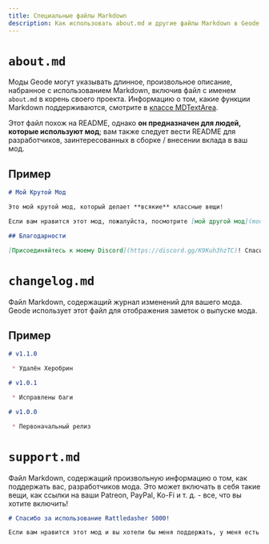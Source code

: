 ```yaml
---
title: Специальные файлы Markdown
description: Как использовать about.md и другие файлы Markdown в Geode mod
---
```


# `about.md`

Моды Geode могут указывать длинное, произвольное описание, набранное с использованием Markdown, включив файл с именем `about.md` в корень своего проекта. Информацию о том, какие функции Markdown поддерживаются, смотрите в [классе MDTextArea](/classes/geode/MDTextArea).

Этот файл похож на README, однако **он предназначен для людей, которые используют мод**; вам также следует вести README для разработчиков, заинтересованных в сборке / внесении вклада в ваш мод.

## Пример

```md
# Мой Крутой Мод

Это мой крутой мод, который делает **всякие** классные вещи!

Если вам нравится этот мод, пожалуйста, посмотрите [мой другой мод](mod:my.other-mod)!

## Благодарности

[Присоединяйтесь к моему Discord](https://discord.gg/K9Kuh3hzTC)! Спасибо [Hu Tao](https://www.youtube.com/watch?v=8oap-n_OEgc) за помощь с модом!
```

# `changelog.md`

Файл Markdown, содержащий журнал изменений для вашего мода. Geode использует этот файл для отображения заметок о выпуске мода.

## Пример

```md
# v1.1.0

 * Удалён Херобрин

# v1.0.1

 * Исправлены баги

# v1.0.0

 * Первоначальный релиз
```

# `support.md`

Файл Markdown, содержащий произвольную информацию о том, как поддержать вас, разработчиков мода. Это может включать в себя такие вещи, как ссылки на ваши Patreon, PayPal, Ko-Fi и т. д. - все, что вы хотите включить!

```md
# Спасибо за использование Rattledasher 5000!

Если вам нравится этот мод и вы хотели бы меня поддержать, у меня есть [OnlyFans](https://globed.dev/soggy/)! Вы можете увидеть как я трясу своими тарелками как про, если вы понимаете, о чем я ;)
```
